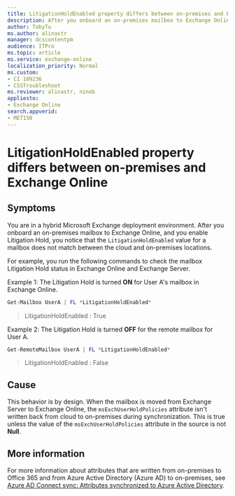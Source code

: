 ```yaml
---
title: LitigationHoldEnabled property differs between on-premises and Exchange Online
description: After you onboard an on-premises mailbox to Exchange Online, you notice that the LitigationHoldEnabled value for a mailbox does not match.
author: TobyTu
ms.author: alinastr
manager: dcscontentpm
audience: ITPro 
ms.topic: article 
ms.service: exchange-online
localization_priority: Normal
ms.custom: 
- CI 109236
- CSSTroubleshoot
ms.reviewer: alinastr, ninob
appliesto:
- Exchange Online
search.appverid: 
- MET150
---
```

# LitigationHoldEnabled property differs between on-premises and Exchange Online

## Symptoms

You are in a hybrid Microsoft Exchange deployment environment. After you onboard an on-premises mailbox to Exchange Online, and you enable Litigation Hold, you notice that the `LitigationHoldEnabled` value for a mailbox does not match between the cloud and on-premises locations.

For example, you run the following commands to check the mailbox Litigation Hold status in Exchange Online and Exchange Server.

Example 1: The Litigation Hold is turned **ON** for User A's mailbox in Exchange Online.

```powershell
Get-Mailbox UserA | FL *LitigationHoldEnabled*
```

> LitigationHoldEnabled : True

Example 2: The Litigation Hold is turned **OFF** for the remote mailbox for User A.

```powershell
Get-RemoteMailbox UserA | FL *LitigationHoldEnabled*
```

> LitigationHoldEnabled : False

## Cause

This behavior is by design. When the mailbox is moved from Exchange Server to Exchange Online, the `msExchUserHoldPolicies` attribute isn't written back from cloud to on-premises during synchronization. This is true unless the value of the `msExchUserHoldPolicies` attribute in the source is not **Null**.

## More information

For more information about attributes that are written from on-premises to Office 365 and from Azure Active Directory (Azure AD) to on-premises, see [Azure AD Connect sync: Attributes synchronized to Azure Active Directory](/azure/active-directory/hybrid/reference-connect-sync-attributes-synchronized).
